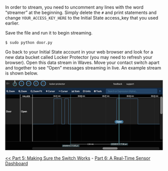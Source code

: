In order to stream, you need to uncomment any lines with the word “streamer” at the beginning. Simply delete the `#` and print statements and change `YOUR_ACCESS_KEY_HERE` to the Initial State access_key that you used earlier.

Save the file and run it to begin streaming.

```
$ sudo python door.py
```

Go back to your Initial State account in your web browser and look for a new data bucket called Locker Protector (you may need to refresh your browser). Open this data stream in Waves. Move your contact switch apart and together to see “Open” messages streaming in live. An example stream is shown below.

![Locker Sensor in Waves](img/locker-waves.png)


[<< Part 5: Making Sure the Switch Works](Part-5.-Making-Sure-the-Switch-Works) - [Part 6: A Real-Time Sensor Dashboard](Part-6.-A-Real-Time-Sensor-Dashboard)